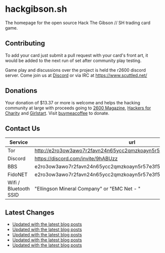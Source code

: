 # hackgibson.sh
The homepage for the open source Hack The Gibson // SH trading card game.


## Contributing

To add your card just submit a pull request with your card's front art, it would be added to the next run of set after community play testing.

Game play and discussions over the project is held the r2600 discord server. Come join us at [Discord](https://discord.com/invite/9hABUzz) or via IRC at https://www.scuttled.net/


## Donations

Your donation of $13.37 or more is welcome and helps the hacking community at large with proceeds going to [2600 Magazine](https://2600.com/), [Hackers for Charity](https://hackersforcharity.org) and [Girlstart](https://girlstart.org).  Visit [buymeacoffee](https://www.buymeacoffee.com/hackgibson.sh) to donate.


## Contact Us

Service | url
-|-
Tor | http://e2ro3ow3awo7r2favn24n65ycc2qmzkoayn5r57e3f56nvjwdcgg32ad.onion
Discord | https://discord.com/invite/9hABUzz
BBS | e2ro3ow3awo7r2favn24n65ycc2qmzkoayn5r57e3f56nvjwdcgg32ad.onion:23
FidoNET | e2ro3ow3awo7r2favn24n65ycc2qmzkoayn5r57e3f56nvjwdcgg32ad.onion:24554
Wifi / Bluetooth SSID | "Ellingson Mineral Company" or "EMC Net - <fidonet address>"

## Latest Changes
<!-- BLOG-POST-LIST:START -->
- [Updated with the latest blog posts](https://github.com/DFW2600/hackgibson.sh/commit/50a543187f118ecbfcb2dd267ba1d512efd7732e)
- [Updated with the latest blog posts](https://github.com/DFW2600/hackgibson.sh/commit/41d1be87980324adddf89d93de684ad4a5b8330d)
- [Updated with the latest blog posts](https://github.com/DFW2600/hackgibson.sh/commit/e715072c7ef6bd139358e7bce68105997d75aeba)
- [Updated with the latest blog posts](https://github.com/DFW2600/hackgibson.sh/commit/f4965e7b294415ebb3be7aa8106cc5826d12a316)
- [Updated with the latest blog posts](https://github.com/DFW2600/hackgibson.sh/commit/9b0b9f62a6d291cdcbc7f57b8f254fb076d6f82c)
<!-- BLOG-POST-LIST:END -->
